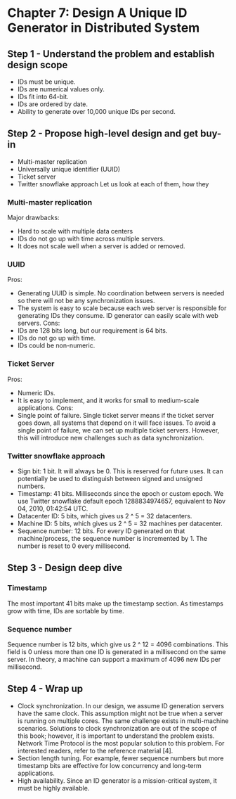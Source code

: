 # Chapter 7: Design A Unique ID Generator in Distributed System

## Step 1 - Understand the problem and establish design scope
- IDs must be unique.
- IDs are numerical values only.
- IDs fit into 64-bit.
- IDs are ordered by date.
- Ability to generate over 10,000 unique IDs per second.

## Step 2 - Propose high-level design and get buy-in
- Multi-master replication
- Universally unique identifier (UUID)
- Ticket server
- Twitter snowflake approach
Let us look at each of them, how they

### Multi-master replication
Major drawbacks:
- Hard to scale with multiple data centers
- IDs do not go up with time across multiple servers.
- It does not scale well when a server is added or removed.

### UUID
Pros:
- Generating UUID is simple. No coordination between servers is needed so there will not
be any synchronization issues.
- The system is easy to scale because each web server is responsible for generating IDs
they consume. ID generator can easily scale with web servers.
Cons:
- IDs are 128 bits long, but our requirement is 64 bits.
- IDs do not go up with time.
- IDs could be non-numeric.

### Ticket Server
Pros:
- Numeric IDs.
- It is easy to implement, and it works for small to medium-scale applications.
Cons:
- Single point of failure. Single ticket server means if the ticket server goes down, all
systems that depend on it will face issues. To avoid a single point of failure, we can set up
multiple ticket servers. However, this will introduce new challenges such as data
synchronization.

### Twitter snowflake approach
- Sign bit: 1 bit. It will always be 0. This is reserved for future uses. It can potentially be
used to distinguish between signed and unsigned numbers.
- Timestamp: 41 bits. Milliseconds since the epoch or custom epoch. We use Twitter
snowflake default epoch 1288834974657, equivalent to Nov 04, 2010, 01:42:54 UTC.
- Datacenter ID: 5 bits, which gives us 2 ^ 5 = 32 datacenters.
- Machine ID: 5 bits, which gives us 2 ^ 5 = 32 machines per datacenter.
- Sequence number: 12 bits. For every ID generated on that machine/process, the sequence
number is incremented by 1. The number is reset to 0 every millisecond.

## Step 3 - Design deep dive
### Timestamp
The most important 41 bits make up the timestamp section. As timestamps grow with time, IDs are sortable by time.
### Sequence number
Sequence number is 12 bits, which give us 2 ^ 12 = 4096 combinations. This field is 0 unless
more than one ID is generated in a millisecond on the same server. In theory, a machine can
support a maximum of 4096 new IDs per millisecond.

## Step 4 - Wrap up
- Clock synchronization. In our design, we assume ID generation servers have the same
clock. This assumption might not be true when a server is running on multiple cores. The
same challenge exists in multi-machine scenarios. Solutions to clock synchronization are
out of the scope of this book; however, it is important to understand the problem exists.
Network Time Protocol is the most popular solution to this problem. For interested
readers, refer to the reference material [4].
- Section length tuning. For example, fewer sequence numbers but more timestamp bits
are effective for low concurrency and long-term applications.
- High availability. Since an ID generator is a mission-critical system, it must be highly
available.